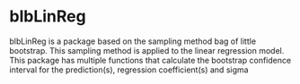 # blbLinReg

blbLinReg is a package based on the sampling method bag of little bootstrap. This sampling method is applied to the linear regression model. This package has multiple functions that calculate the bootstrap confidence interval for the prediction(s), regression coefficient(s) and sigma
